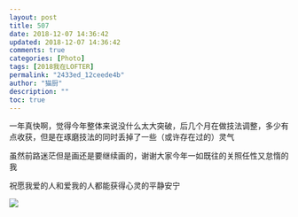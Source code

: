 ```yaml
---
layout: post
title: 507
date: 2018-12-07 14:36:42
updated: 2018-12-07 14:36:42
comments: true
categories: [Photo]
tags: [2018我在LOFTER]
permalink: "2433ed_12ceede4b"
author: "猫厨"
description: ""
toc: true
---
```


<p>一年真快啊，觉得今年整体来说没什么太大突破，后几个月在做技法调整，多少有点收获，但是在琢磨技法的同时丢掉了一些（或许存在过的）灵气</p> 
<p>虽然前路迷茫但是画还是要继续画的，谢谢大家今年一如既往的关照任性又怠惰的我</p> 
<p>祝愿我爱的人和爱我的人都能获得心灵的平静安宁</p>

![](/img/img_cVZNdzJtQk9JV2Y3V2RMdXRwRnlYQ2RpYzU3WEpseEp3d2hCL1UwbHVUR0s1L0pyUm5LV3l3PT0.jpg)
